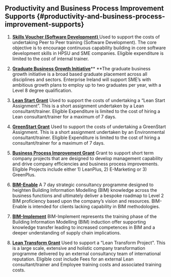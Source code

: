 ## Productivity and Business Process Improvement Supports {#productivity-and-business-process-improvement-supports}

1. [**Skills Voucher \(Software Development\)**](http://www.enterprise-ireland.com/en/funding-supports/Company/Esetablish-SME-Funding/Skills-Voucher-Software-Development.shortcut.html)[ ](http://www.enterprise-ireland.com/en/funding-supports/Company/Esetablish-SME-Funding/Skills-Voucher-Software-Development.shortcut.html)
  Used to support the costs of undertaking Peer to Peer training \(Software Development\). The core objective is to encourage continuous capability building in core software development skills in HPSU and SME companies. Eligible expenditure is limited to the cost of internal trainer.

1. [**Graduate Business Growth Initiative**](http://www.enterprise-ireland.com/EI_Corporate/en/funding-supports/Company/Esetablish-SME-Funding/Graduate-Business-Growth-Initiative.html)** **The graduate business growth initiative is a broad based graduate placement across all disciplines and sectors. Enterprise Ireland will support SME’s with ambitious growth plans to employ up to two graduates per year, with a Level 8 degree qualification.

2. [**Lean Start Grant**](http://www.enterprise-ireland.com/en/Funding-Supports/Company/Esetablish-SME-Funding/Lean-Start.html)
  Used to support the costs of undertaking a “Lean Start Assignment”. This is a short assignment undertaken by a Lean consultant\/trainer. Eligible Expenditure is limited to the cost of hiring a Lean consultant\/trainer for a maximum of 7 days.

3. [**GreenStart Grant**](http://www.enterprise-ireland.com/EI_Corporate/en/funding-supports/Company/Esetablish-SME-Funding/GreenStart.html)
  Used to support the costs of undertaking a GreenStart Assignment. This is a short assignment undertaken by an Environmental consultant\/trainer. Eligible Expenditure is limited to the cost of hiring a consultant\/trainer for a maximum of 7 days.

4. [**Business Process Improvement Grant**](http://www.enterprise-ireland.com/en/funding-supports/Company/Esetablish-SME-Funding/Business-Process-Improvement-Grant-.html)
  Grant to support short term company projects that are designed to develop management capability and drive company efficiencies and business process improvements. Eligible Projects include either 1\) LeanPlus, 2\) E-Marketing or 3\) GreenPlus.

5. [**BIM-Enable**](http://www.enterprise-ireland.com/EI_Corporate/en/funding-supports/Company/Esetablish-SME-Funding/Building-Information-Modelling-Enable.html)
  A 7 day strategic consultancy programme designed to heighten Building Information Modelling \(BIM\) knowledge across the business functions and ultimately deliver a bespoke roadmap to Level 2 BIM proficiency based upon the company’s vision and resources. BIM-Enable is intended for clients lacking capability in BIM methodologies.

6. [**BIM-Implement**](http://www.enterprise-ireland.com/EI_Corporate/en/funding-supports/Company/Esetablish-SME-Funding/Building-Information-Modelling-Implement.html)
  BIM-Implement represents the training phase of the Building Information Modelling \(BIM\) induction offer supporting knowledge transfer leading to increased competences in BIM and a deeper understanding of supply chain implications.

7. [**Lean Transform Grant**](http://www.enterprise-ireland.com/en/Funding-Supports/Company/Esetablish-SME-Funding/Lean-Transform.html)
  Used to support a “Lean Transform Project". This is a large scale, extensive and holistic company transformation programme delivered by an external consultancy team of international reputation. Eligible cost include Fees for an external Lean consultant\/trainer and Employee training costs and associated training costs.

